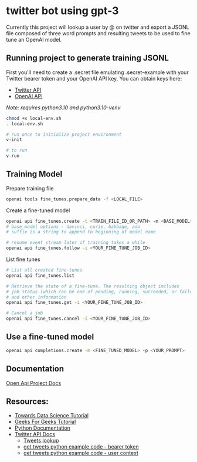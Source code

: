 # twitter bot using gpt-3
Currently this project will lookup a user by @ on twitter and export a JSONL file composed of three word prompts and resulting tweets to be used to fine tune an OpenAI model.

## Running project to generate training JSONL
First you'll need to create a .secret file emulating .secret-example with your Twitter bearer token and your OpenAI API key. You can obtain keys here:
- [Twitter API](https://developer.twitter.com/en/docs/twitter-api)
- [OpenAI API](https://openai.com/api/)

*Note: requires python3.10 and python3.10-venv*
```bash
chmod +x local-env.sh
. local-env.sh

# run once to initialize project environment
v-init

# to run
v-run
```

## Training Model
Prepare training file
```bash
openai tools fine_tunes.prepare_data -f <LOCAL_FILE>
```

Create a fine-tuned model
```bash
openai api fine_tunes.create -t <TRAIN_FILE_ID_OR_PATH> -m <BASE_MODEL> --suffix <SUFFIX>
# base_model options - davinci, curie, babbage, ada
# suffix is a string to append to beginning of model name

# resume event stream later if training takes a while
openai api fine_tunes.follow -i <YOUR_FINE_TUNE_JOB_ID>
```

List fine tunes
```bash
# List all created fine-tunes
openai api fine_tunes.list

# Retrieve the state of a fine-tune. The resulting object includes
# job status (which can be one of pending, running, succeeded, or failed)
# and other information
openai api fine_tunes.get -i <YOUR_FINE_TUNE_JOB_ID>

# Cancel a job
openai api fine_tunes.cancel -i <YOUR_FINE_TUNE_JOB_ID>
```

## Use a fine-tuned model
```bash
openai api completions.create -m <FINE_TUNED_MODEL> -p <YOUR_PROMPT>
```

## Documentation
[Open Api Project Docs](openai.md)

## Resources:
- [Towards Data Science Tutorial](https://towardsdatascience.com/step-by-step-twitter-sentiment-analysis-in-python-d6f650ade58d)
- [Geeks For Geeks Tutorial](https://www.geeksforgeeks.org/twitter-sentiment-analysis-using-python/)
- [Python Documentation](https://docs.python.org/3/)
- [Twitter API Docs](https://developer.twitter.com/en/docs)
  - [Tweets lookup](https://developer.twitter.com/en/docs/twitter-api/tweets/lookup/introduction)
  - [get tweets python example code - bearer token](https://github.com/twitterdev/Twitter-API-v2-sample-code/blob/main/Tweet-Lookup/get_tweets_with_bearer_token.py)
  - [ get tweets python example code - user context](https://github.com/twitterdev/Twitter-API-v2-sample-code/blob/main/Tweet-Lookup/get_tweets_with_user_context.py)